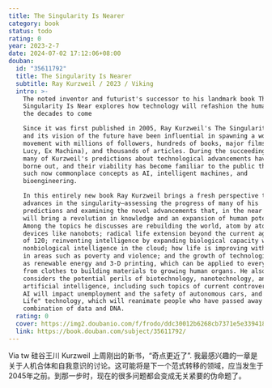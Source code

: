 ```yaml
---
title: The Singularity Is Nearer
category: book
status: todo
rating: 0
year: 2023-2-7
date: 2024-07-02 17:12:06+08:00
douban:
  id: "35611792"
  title: The Singularity Is Nearer
  subtitle: Ray Kurzweil / 2023 / Viking
  intro: >-
    The noted inventor and futurist's successor to his landmark book The
    Singularity Is Near explores how technology will refashion the human race in
    the decades to come

    Since it was first published in 2005, Ray Kurzweil's The Singularity Is Near
    and its vision of the future have been influential in spawning a worldwide
    movement with millions of followers, hundreds of books, major films (Her,
    Lucy, Ex Machina), and thousands of articles. During the succeeding decade
    many of Kurzweil's predictions about technological advancements have been
    borne out, and their viability has become familiar to the public through
    such now commonplace concepts as AI, intelligent machines, and
    bioengineering.

    In this entirely new book Ray Kurzweil brings a fresh perspective to
    advances in the singularity—assessing the progress of many of his
    predictions and examining the novel advancements that, in the near future,
    will bring a revolution in knowledge and an expansion of human potential.
    Among the topics he discusses are rebuilding the world, atom by atom with
    devices like nanobots; radical life extension beyond the current age limit
    of 120; reinventing intelligence by expanding biological capacity with
    nonbiological intelligence in the cloud; how life is improving with declines
    in areas such as poverty and violence; and the growth of technologies such
    as renewable energy and 3-D printing, which can be applied to everything
    from clothes to building materials to growing human organs. He also
    considers the potential perils of biotechnology, nanotechnology, and
    artificial intelligence, including such topics of current controversy as how
    AI will impact unemployment and the safety of autonomous cars, and "After
    Life" technology, which will reanimate people who have passed away through a
    combination of data and DNA.
  rating: 0
  cover: https://img2.doubanio.com/f/frodo/ddc30012b6268cb7371e5e339418018e5fef5e06/pics/subject/book_large.jpg
  link: https://book.douban.com/subject/35611792/
---
```


Via tw 硅谷王川 Kurzweil 上周刚出的新书，“奇点更近了”. 我最感兴趣的一章是关于人机合体和自我意识的讨论。这可能将是下一个范式转移的领域，应当发生于 2045年之前。到那一步时，现在的很多问题都会变成无关紧要的伪命题了。
